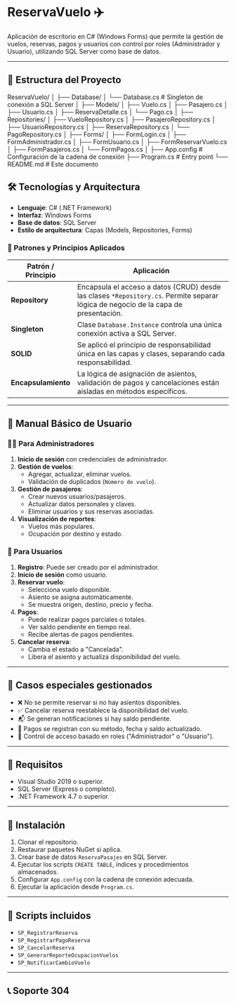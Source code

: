 # ReservaVuelo ✈️

Aplicación de escritorio en C# (Windows Forms) que permite la gestión de vuelos, reservas, pagos y usuarios con control por roles (Administrador y Usuario), utilizando SQL Server como base de datos. 

---

## 🧩 Estructura del Proyecto

ReservaVuelo/
│
├── Database/
│ └── Database.cs # Singleton de conexión a SQL Server
│
├── Models/
│ ├── Vuelo.cs
│ ├── Pasajero.cs
│ ├── Usuario.cs
│ ├── ReservaDetalle.cs
│ └── Pago.cs
│
├── Repositories/
│ ├── VueloRepository.cs
│ ├── PasajeroRepository.cs
│ ├── UsuarioRepository.cs
│ ├── ReservaRepository.cs
│ └── PagoRepository.cs
│
├── Forms/
│ ├── FormLogin.cs
│ ├── FormAdministrador.cs
│ ├── FormUsuario.cs
│ ├── FormReservarVuelo.cs
│ ├── FormPasajeros.cs
│ └── FormPagos.cs
│
├── App.config # Configuración de la cadena de conexión
├── Program.cs # Entry point
└── README.md # Este documento


## 🛠️ Tecnologías y Arquitectura

- **Lenguaje**: C# (.NET Framework)
- **Interfaz**: Windows Forms
- **Base de datos**: SQL Server
- **Estilo de arquitectura**: Capas (Models, Repositories, Forms)

### 🧠 Patrones y Principios Aplicados

| Patrón / Principio | Aplicación |
|--------------------|------------|
| **Repository**     | Encapsula el acceso a datos (CRUD) desde las clases `*Repository.cs`. Permite separar lógica de negocio de la capa de presentación. |
| **Singleton**      | Clase `Database.Instance` controla una única conexión activa a SQL Server. |
| **SOLID**          | Se aplicó el principio de responsabilidad única en las capas y clases, separando cada responsabilidad. |
| **Encapsulamiento**| La lógica de asignación de asientos, validación de pagos y cancelaciones están aisladas en métodos específicos. |

---

## 👤 Manual Básico de Usuario

### 👨‍✈️ Para Administradores

1. **Inicio de sesión** con credenciales de administrador.
2. **Gestión de vuelos**:
   - Agregar, actualizar, eliminar vuelos.
   - Validación de duplicados (`Número de vuelo`).
3. **Gestión de pasajeros**:
   - Crear nuevos usuarios/pasajeros.
   - Actualizar datos personales y claves.
   - Eliminar usuarios y sus reservas asociadas.
4. **Visualización de reportes**:
   - Vuelos más populares.
   - Ocupación por destino y estado.

### 🙋 Para Usuarios

1. **Registro**: Puede ser creado por el administrador.
2. **Inicio de sesión** como usuario.
3. **Reservar vuelo**:
   - Selecciona vuelo disponible.
   - Asiento se asigna automáticamente.
   - Se muestra origen, destino, precio y fecha.
4. **Pagos**:
   - Puede realizar pagos parciales o totales.
   - Ver saldo pendiente en tiempo real.
   - Recibe alertas de pagos pendientes.
5. **Cancelar reserva**:
   - Cambia el estado a "Cancelada".
   - Libera el asiento y actualiza disponibilidad del vuelo.

---

## 🧪 Casos especiales gestionados

- ❌ No se permite reservar si no hay asientos disponibles.
- ✅ Cancelar reserva reestablece la disponibilidad del vuelo.
- 📬 Se generan notificaciones si hay saldo pendiente.
- 🧾 Pagos se registran con su método, fecha y saldo actualizado.
- 🔐 Control de acceso basado en roles ("Administrador" o "Usuario").

---

## 🔧 Requisitos

- Visual Studio 2019 o superior.
- SQL Server (Express o completo).
- .NET Framework 4.7 o superior.

---

## 🧩 Instalación

1. Clonar el repositorio.
2. Restaurar paquetes NuGet si aplica.
3. Crear base de datos `ReservaPasajes` en SQL Server.
4. Ejecutar los scripts `CREATE TABLE`, índices y procedimientos almacenados.
5. Configurar `App.config` con la cadena de conexión adecuada.
6. Ejecutar la aplicación desde `Program.cs`.

---

## 📂 Scripts incluidos

- `SP_RegistrarReserva`
- `SP_RegistrarPagoReserva`
- `SP_CancelarReserva`
- `SP_GenerarReporteOcupacionVuelos`
- `SP_NotificarCambioVuelo`

---

## 📞 Soporte 304
